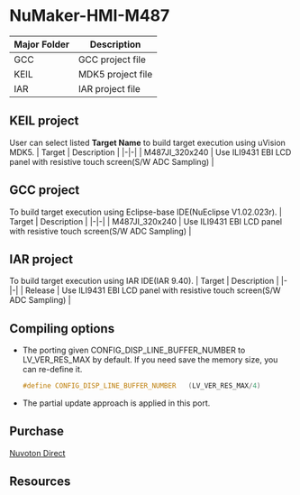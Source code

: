 # **NuMaker-HMI-M487**

| Major Folder | Description |
|-|-|
| GCC | GCC project file |
| KEIL | MDK5 project file |
| IAR | IAR project file |

## **KEIL project**

User can select listed **Target Name** to build target execution using uVision MDK5.
| Target | Description |
|-|-|
| M487JI_320x240 | Use ILI9431 EBI LCD panel with resistive touch screen(S/W ADC Sampling) |

## **GCC project**

To build target execution using Eclipse-base IDE(NuEclipse V1.02.023r).
| Target | Description |
|-|-|
| M487JI_320x240 | Use ILI9431 EBI LCD panel with resistive touch screen(S/W ADC Sampling) |

## **IAR project**

To build target execution using IAR IDE(IAR 9.40).
| Target | Description |
|-|-|
| Release | Use ILI9431 EBI LCD panel with resistive touch screen(S/W ADC Sampling) |

## **Compiling options**

- The porting given CONFIG_DISP_LINE_BUFFER_NUMBER to LV_VER_RES_MAX by default. If you need save the memory size, you can re-define it.

  ```c
  #define CONFIG_DISP_LINE_BUFFER_NUMBER   (LV_VER_RES_MAX/4)
  ```

- The partial update approach is applied in this port.

## **Purchase**

[Nuvoton Direct](https://direct.nuvoton.com/tw/numaker-hmi-m487)

## **Resources**
